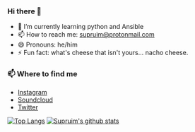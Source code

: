 ### Hi there 👋


- 🌱 I’m currently learning python and Ansible
- 📫 How to reach me: supruim@protonmail.com
- 😄 Pronouns: he/him
- ⚡ Fun fact: what's cheese that isn't yours... nacho cheese.

### 📫 Where to find me
- [Instagram](https://instagram.com/janoskraassenberg) 
- [Soundcloud](https://soundcloud.com/riddthem) 
- [Twitter](https://twitter.com/riddthem) 


[![Top Langs](https://github-readme-stats.vercel.app/api/top-langs/?username=supruim)](https://github.com/anuraghazra/github-readme-stats)
[![Supruim's github stats](https://github-readme-stats.vercel.app/api?username=supruim)](https://github.com/supruim/github-readme-stats&count_private=true)
